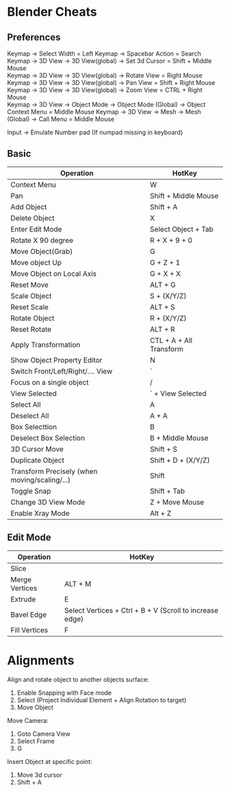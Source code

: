 # Blender Cheats




## Preferences
Keymap -> Select Width = Left
Keymap -> Spacebar Action = Search  
Keymap -> 3D View -> 3D View(global) -> Set 3d Cursor = Shift + Middle Mouse  
Keymap -> 3D View -> 3D View(global) -> Rotate View = Right Mouse  
Keymap -> 3D View -> 3D View(global) -> Pan View = Shift + Right Mouse  
Keymap -> 3D View -> 3D View(global) -> Zoom View = CTRL + Right Mouse  
Keymap -> 3D View -> Object Mode -> Object Mode (Global) -> Object Context Menu = Middle Mouse
Keymap -> 3D View -> Mesh -> Mesh (Global) -> Call Menu = Middle Mouse

Input -> Emulate Number pad (If numpad missing in keyboard)


## Basic
| Operation  | HotKey |
| ------------- | ------------- |
| Context Menu | W |
| Pan  | Shift + Middle Mouse  |
| Add Object  | Shift + A  |
| Delete Object | X |
| Enter Edit Mode | Select Object + Tab |
| Rotate X 90 degree | R + X + 9 + 0 |
| Move Object(Grab) | G |
| Move object Up | G + Z + 1 |
| Move Object on Local Axis | G + X + X |
| Reset Move | ALT + G |
| Scale Object | S + (X/Y/Z) |
| Reset Scale | ALT + S |
| Rotate Object | R + (X/Y/Z) |
| Reset Rotate | ALT + R |
| Apply Transformation | CTL + A + All Transform |
| Show Object Property Editor | N |
| Switch Front/Left/Right/.... View | ` |
| Focus on a single object | / |
| View Selected | ` + View Selected |
| Select All | A |
| Deselect All | A + A |
| Box Selecttion | B |
| Deselect Box Selection | B + Middle Mouse |
| 3D Cursor Move | Shift + S |
| Duplicate Object | Shift + D + (X/Y/Z) |
| Transform Precisely (when moving/scaling/...) | Shift |
| Toggle Snap | Shift + Tab |
| Change 3D View Mode | Z + Move Mouse |
| Enable Xray Mode | Alt + Z |



## Edit Mode
| Operation  | HotKey |
| ------------- | ------------- |
| Slice | |
| Merge Vertices | ALT + M |
| Extrude | E |
| Bavel Edge | Select Vertices + Ctrl + B + V (Scroll to increase edge) |
| Fill Vertices | F |



Alignments
==========


Align and rotate object to another objects surface:
1. Enable Snapping with Face mode
2. Select (Project Individual Element + Align Rotation to target)
3. Move Object


Move Camera:  
1. Goto Camera View
2. Select Frame
3. G

Insert Object at specific point: 
1. Move 3d cursor
2. Shift + A






